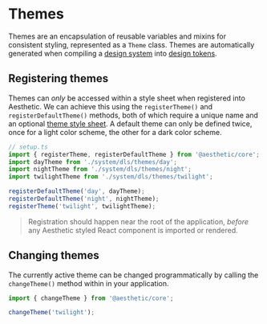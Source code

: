 # Themes

Themes are an encapsulation of reusable variables and mixins for consistent styling, represented as
a `Theme` class. Themes are automatically generated when compiling a
[design system](../design/about.md) into [design tokens](../tokens/web/css-in-js.md).

## Registering themes

Themes can _only_ be accessed within a style sheet when registered into Aesthetic. We can achieve
this using the `registerTheme()` and `registerDefaultTheme()` methods, both of which require a
unique name and an optional [theme style sheet](../../development/style-sheets/themes.md). A default
theme can only be defined twice, once for a light color scheme, the other for a dark color scheme.

```ts
// setup.ts
import { registerTheme, registerDefaultTheme } from '@aesthetic/core';
import dayTheme from './system/dls/themes/day';
import nightTheme from './system/dls/themes/night';
import twilightTheme from './system/dls/themes/twilight';

registerDefaultTheme('day', dayTheme);
registerDefaultTheme('night', nightTheme);
registerTheme('twilight', twilightTheme);
```

> Registration should happen near the root of the application, _before_ any Aesthetic styled React
> component is imported or rendered.

## Changing themes

The currently active theme can be changed programmatically by calling the `changeTheme()` method
within in your application.

```ts
import { changeTheme } from '@aesthetic/core';

changeTheme('twilight');
```
